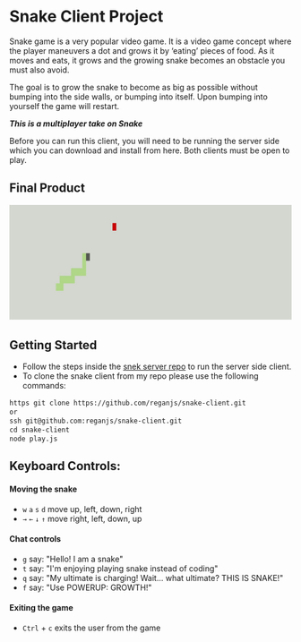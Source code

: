 # Snake Client Project

Snake game is a very popular video game. It is a video game concept where the player maneuvers a dot and grows it by ‘eating’ pieces of food. As it moves and eats, it grows and the growing snake becomes an obstacle you must also avoid. 

The goal is to grow the snake to become as big as possible without bumping into the side walls, or bumping into itself. Upon bumping into yourself the game will restart.

***This is a multiplayer take on Snake*** 

Before you can run this client, you will need to be running the server side which you can download and install from here. Both clients must be open to play. 

## Final Product

![](https://github.com/reganjs/snake-client/blob/main/Snake-Multiplayer-SC.jpg)

## Getting Started

- Follow the steps inside the [snek server repo](https://github.com/lighthouse-labs/snek-multiplayer) to run the server side client. 
- To clone the snake client from my repo please use the following commands:

```
https git clone https://github.com/reganjs/snake-client.git 
or
ssh git@github.com:reganjs/snake-client.git
cd snake-client
node play.js
```

## Keyboard Controls: 

#### Moving the snake
 - `w` `a` `s` `d` move up, left, down, right
 -  `→` `←` `↓` `↑` move right, left, down, up

#### Chat controls
 - `g` say: "Hello! I am a snake"
 - `t` say: "I'm enjoying playing snake instead of coding"
 - `q` say: "My ultimate is charging! Wait... what ultimate? THIS IS SNAKE!"
 - `f` say: "Use POWERUP: GROWTH!"

#### Exiting the game
 - `Ctrl` + `c` exits the user from the game 
